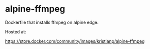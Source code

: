 # alpine-ffmpeg

Dockerfile that installs ffmpeg on alpine edge.

Hosted at:

https://store.docker.com/community/images/kristianp/alpine-ffmpeg
